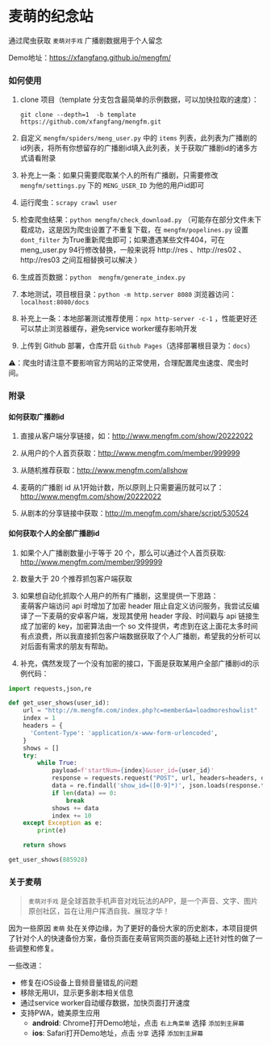 # 麦萌的纪念站

通过爬虫获取 `麦萌对手戏` 广播剧数据用于个人留念

Demo地址：https://xfangfang.github.io/mengfm/

### 如何使用

1. clone 项目（template 分支包含最简单的示例数据，可以加快拉取的速度）：

    ```shell
    git clone --depth=1  -b template https://github.com/xfangfang/mengfm.git
    ```  


2. 自定义 `mengfm/spiders/meng_user.py` 中的 `items` 列表，此列表为广播剧的id列表，将所有你想留存的广播剧id填入此列表，关于获取广播剧id的诸多方式请看附录  
3. 补充上一条：如果只需要爬取某个人的所有广播剧，只需要修改 `mengfm/settings.py` 下的 `MENG_USER_ID` 为他的用户id即可  
4. 运行爬虫：`scrapy crawl user`  
5. 检查爬虫结果：`python mengfm/check_download.py` （可能存在部分文件未下载成功，这是因为爬虫设置了不重复下载，在 `mengfm/popelines.py` 设置 `dont_filter` 为True重新爬虫即可；如果遭遇某些文件404，可在 meng_user.py 94行修改替换，一般来说将 http://res 、http://res02 、http://res03 之间互相替换可以解决 ）  
6. 生成首页数据：`python  mengfm/generate_index.py`
7. 本地测试，项目根目录：`python -m http.server 8080` 浏览器访问：`localhost:8080/docs`  
8. 补充上一条：本地部署测试推荐使用：`npx http-server -c-1` ，性能更好还可以禁止浏览器缓存，避免service worker缓存影响开发   
9. 上传到 Github 部署，仓库开启 `Github Pages`（选择部署根目录为：`docs`）

⚠️：爬虫时请注意不要影响官方网站的正常使用，合理配置爬虫速度、爬虫时间。

### 附录

#### 如何获取广播剧id

1. 直接从客户端分享链接，如：http://www.mengfm.com/show/20222022

2. 从用户的个人首页获取：http://www.mengfm.com/member/999999

3. 从随机推荐获取：http://www.mengfm.com/allshow

4. 麦萌的广播剧 id 从1开始计数，所以原则上只需要遍历就可以了：http://www.mengfm.com/show/20222022

5. 从剧本的分享链接中获取：http://m.mengfm.com/share/script/530524


#### 如何获取个人的全部广播剧id

1. 如果个人广播剧数量小于等于 20 个，那么可以通过个人首页获取: http://www.mengfm.com/member/999999

2. 数量大于 20 个推荐抓包客户端获取

3. 如果想自动化抓取个人用户的所有广播剧，这里提供一下思路：  
麦萌客户端访问 api 时增加了加密 header 阻止自定义访问服务，我尝试反编译了一下麦萌的安卓客户端，发现其使用 header 字段、时间戳与 api 链接生成了加密的 key，加密算法由一个 so 文件提供，考虑到在这上面花太多时间有点浪费，所以我直接抓包客户端数据获取了个人广播剧，希望我的分析可以对后面有需求的朋友有帮助。

4. 补充，偶然发现了一个没有加密的接口，下面是获取某用户全部广播剧id的示例代码：


```python
import requests,json,re

def get_user_shows(user_id):
    url = "http://m.mengfm.com/index.php?c=member&a=loadmoreshowlist"
    index = 1
    headers = {
      'Content-Type': 'application/x-www-form-urlencoded',
    }
    shows = []
    try:
        while True:
            payload=f'startNum={index}&user_id={user_id}'
            response = requests.request("POST", url, headers=headers, data=payload)
            data = re.findall('show_id=([0-9]*)', json.loads(response.text)['content'])
            if len(data) == 0:
                break
            shows += data
            index += 10
    except Exception as e:
        print(e)

    return shows

get_user_shows(885928)
```

### 关于麦萌

> `麦萌对手戏` 是全球首款手机声音对戏玩法的APP，是一个声音、文字、图片原创社区，旨在让用户挥洒自我、展现才华！

因为一些原因 `麦萌` 处在关停边缘，为了更好的备份大家的历史剧本，本项目提供了针对个人的快速备份方案，备份页面在麦萌官网页面的基础上还针对性的做了一些调整和修复。


一些改进：

- 修复在iOS设备上音频音量错乱的问题
- 移除无用UI，显示更多剧本相关信息
- 通过service worker自动缓存数据，加快页面打开速度
- 支持PWA，媲美原生应用
  - **android**: Chrome打开Demo地址，点击 `右上角菜单` 选择 `添加到主屏幕`
  - **ios**: Safari打开Demo地址，点击 `分享` 选择 `添加到主屏幕`
